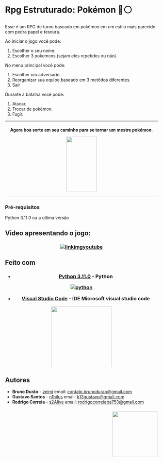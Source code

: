 # Rpg Estruturado: Pokémon 🔴⚪

Esse é um RPG de turno baseado em pokémon em um estilo mais parecido com pedra papel e tesoura.

Ao iniciar o jogo você pode:

1. Escolher o seu nome.
2. Escolher 3 pokemons (sejam eles repetidos ou não).

No menu principal você pode:

1. Escolher um adversario.
2. Reorganizar sua equipe baseado em 3 metôdos diferentes.
3. Sair

Durante a batalha você pode:
1. Atacar.
2. Trocar de pokémon.
3. Fugir.
  
----------------------------------------------------------------------------------------------------------------------------------------------------------------------  
<h4 align="center">
Agora boa sorte em seu caminho para se tornar um mestre pokémon.

<a><img src="https://user-images.githubusercontent.com/93962428/205515779-c4908030-9b36-405c-82e5-2d5c18babbc9.gif" width="100" height="180" /></a>

  </h4>
  
----------------------------------------------------------------------------------------------------------------------------------------------------------------------

### Pré-requisitos

Python 3.11.0 ou a ultima versão

## Video apresentando o jogo:

<h3 align="center">
   
[![linkimgyoutube](https://cdn.discordapp.com/attachments/1014906729714159696/1049070340111876096/wallpaperflare.com_wallpaper.jpg)](https://www.youtube.com/watch?v=d40lFR22Q6Q)
  
  </h3>
  

## Feito com

<h3 align="center"> 

* [Python 3.11.0](https://www.python.org/downloads/release/python-3110/) - Python

[![python](https://user-images.githubusercontent.com/93962428/204172673-dcb0d7fd-97aa-48b6-80ea-0b05b6e2f494.png)](https://www.python.org/downloads/release/python-3110/)

* [Visual Studio Code](https://code.visualstudio.com) - IDE Microsoft visual studio code
 
<a href="https://code.visualstudio.com"><img src="https://user-images.githubusercontent.com/93962428/204172811-9cf7e24a-94fb-43ab-8d56-19e81598de09.png" width="200" height="200" /></a> 
   
   </h3>


## Autores

* **Bruno Durão** - [zeimi](https://github.com/zeimi) email: contato.brunodurao@gmail.com
* **Gustavo Santos** - [n1hilus](https://github.com/n1hilus) email: k13gustavo@gmail.com
* **Rodrigo Correia** - [s2Alive](https://github.com/s2Alive) email: rodrigocorreiaba753@gmail.com
  
  
<h3 align="end"> 
  <a><img src="https://user-images.githubusercontent.com/93962428/205516225-997dbf39-7585-44f8-806e-8efe07e7f1a3.gif" width="150" height="150" /></a>
     </h3>

